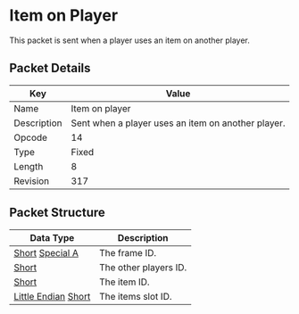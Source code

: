 # Item on Player
This packet is sent when a player uses an item on another player.

## Packet Details
| Key | Value |
|--|--|
| Name | Item on player |
| Description | Sent when a player uses an item on another player. |
| Opcode | 14 |
| Type | Fixed |
| Length | 8 |
| Revision | 317 |

## Packet Structure
| Data Type | Description |
|--|--|
| [Short](/Data-Types.html#common-data-types) [Special A](/Data-Types.html#bespoke-data-types) | The frame ID. |
| [Short](/Data-Types.html#common-data-types) | The other players ID. |
| [Short](/Data-Types.html#common-data-types) | The item ID. |
| [Little Endian](/Data-Types.html#little-endian) [Short](/Data-Types.html#common-data-types) | The items slot ID. |
